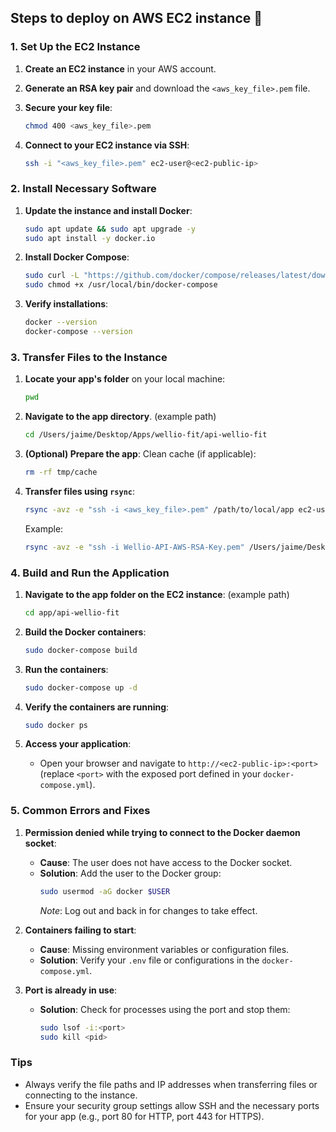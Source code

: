 ## Steps to deploy on AWS EC2 instance 🚀

### **1. Set Up the EC2 Instance**
1. **Create an EC2 instance** in your AWS account.
2. **Generate an RSA key pair** and download the `<aws_key_file>.pem` file.
3. **Secure your key file**:
    ```bash
    chmod 400 <aws_key_file>.pem
    ```

4. **Connect to your EC2 instance via SSH**:
    ```bash
    ssh -i "<aws_key_file>.pem" ec2-user@<ec2-public-ip>
    ```

### **2. Install Necessary Software**
1. **Update the instance and install Docker**:
    ```bash
    sudo apt update && sudo apt upgrade -y
    sudo apt install -y docker.io
    ```

2. **Install Docker Compose**:
    ```bash
    sudo curl -L "https://github.com/docker/compose/releases/latest/download/docker-compose-$(uname -s)-$(uname -m)" -o /usr/local/bin/docker-compose
    sudo chmod +x /usr/local/bin/docker-compose
    ```

3. **Verify installations**:
    ```bash
    docker --version
    docker-compose --version
    ```

### **3. Transfer Files to the Instance**
1. **Locate your app's folder** on your local machine:
    ```bash
    pwd
    ```

2. **Navigate to the app directory**.
    (example path)
    ```bash
    cd /Users/jaime/Desktop/Apps/wellio-fit/api-wellio-fit
    ```

3. **(Optional) Prepare the app**:
    Clean cache (if applicable):
      ```bash
      rm -rf tmp/cache
      ```

4. **Transfer files using `rsync`**:
    ```bash
    rsync -avz -e "ssh -i <aws_key_file>.pem" /path/to/local/app ec2-user@<ec2-public-ip>:/home/ec2-user/app
    ```
    Example:
    ```bash
    rsync -avz -e "ssh -i Wellio-API-AWS-RSA-Key.pem" /Users/jaime/Desktop/Apps/wellio-fit/api-wellio-fit ubuntu@ec2-3-82-54-64.compute-1.amazonaws.com:/home/ubuntu/app
    ```

### **4. Build and Run the Application**

1. **Navigate to the app folder on the EC2 instance**:
(example path)
    ```bash
    cd app/api-wellio-fit
    ```

2. **Build the Docker containers**:
    ```bash
    sudo docker-compose build
    ```

3. **Run the containers**:
    ```bash
    sudo docker-compose up -d
    ```

4. **Verify the containers are running**:
    ```bash
    sudo docker ps
    ```

5. **Access your application**:
   * Open your browser and navigate to `http://<ec2-public-ip>:<port>` (replace `<port>` with the exposed port defined in your `docker-compose.yml`).

### **5. Common Errors and Fixes**

1. **Permission denied while trying to connect to the Docker daemon socket**:
   * **Cause**: The user does not have access to the Docker socket.
   * **Solution**: Add the user to the Docker group:
      ```bash
      sudo usermod -aG docker $USER
      ```
      *Note*: Log out and back in for changes to take effect.

2. **Containers failing to start**:
   * **Cause**: Missing environment variables or configuration files.
   * **Solution**: Verify your `.env` file or configurations in the `docker-compose.yml`.

3. **Port is already in use**:
   * **Solution**: Check for processes using the port and stop them:
      ```bash
      sudo lsof -i:<port>
      sudo kill <pid>
      ```

### **Tips**
* Always verify the file paths and IP addresses when transferring files or connecting to the instance.
* Ensure your security group settings allow SSH and the necessary ports for your app (e.g., port 80 for HTTP, port 443 for HTTPS).
